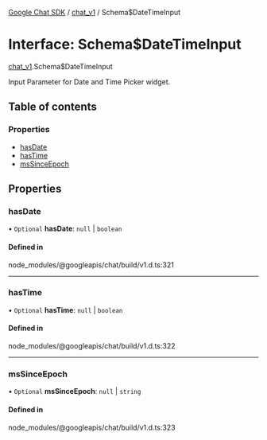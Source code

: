 [Google Chat SDK](../README.md) / [chat\_v1](../modules/chat_v1.md) / Schema$DateTimeInput

# Interface: Schema$DateTimeInput

[chat_v1](../modules/chat_v1.md).Schema$DateTimeInput

Input Parameter for Date and Time Picker widget.

## Table of contents

### Properties

- [hasDate](chat_v1.Schema_DateTimeInput.md#hasdate)
- [hasTime](chat_v1.Schema_DateTimeInput.md#hastime)
- [msSinceEpoch](chat_v1.Schema_DateTimeInput.md#mssinceepoch)

## Properties

### hasDate

• `Optional` **hasDate**: ``null`` \| `boolean`

#### Defined in

node_modules/@googleapis/chat/build/v1.d.ts:321

___

### hasTime

• `Optional` **hasTime**: ``null`` \| `boolean`

#### Defined in

node_modules/@googleapis/chat/build/v1.d.ts:322

___

### msSinceEpoch

• `Optional` **msSinceEpoch**: ``null`` \| `string`

#### Defined in

node_modules/@googleapis/chat/build/v1.d.ts:323
